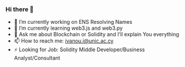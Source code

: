 ### Hi there 👋

- 🔭 I’m currently working on ENS Resolving Names
- 🌱 I’m currently learning web3.js and web3.py
- 💬 Ask me about Blockchain or Solidity and I'll explain You everything
- 📫 How to reach me: ivanou.i@unic.ac.cy
- ⚡ Looking for Job: Solidity Middle Developer/Business Analyst/Consultant
